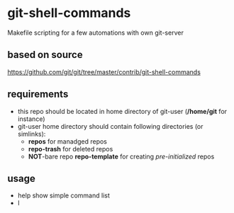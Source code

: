 # git-shell-commands
Makefile scripting for a few automations with own git-server

## based on source 
https://github.com/git/git/tree/master/contrib/git-shell-commands

## requirements
  - this repo should be located in home directory of git-user (**/home/git** for instance)
  - git-user home directory should contain following directories (or simlinks):
    - **repos** for manadged repos
    - **repo-trash** for deleted repos
    - **NOT**-bare repo **repo-template** for creating *pre-initialized* repos
   
## usage
  - help show simple command list
  - l
